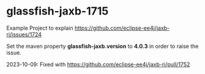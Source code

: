 # glassfish-jaxb-1715

Example Project to explain  https://github.com/eclipse-ee4j/jaxb-ri/issues/1724

Set the maven property **glassfish-jaxb.version** to **4.0.3** in order to raise the issue.

2023-10-09: Fixed with https://github.com/eclipse-ee4j/jaxb-ri/pull/1752
